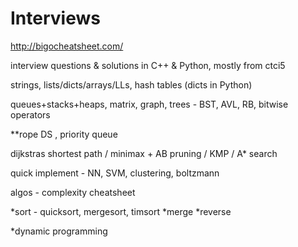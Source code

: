 # Interviews

http://bigocheatsheet.com/ 

interview questions &amp; solutions in C++ &amp; Python, mostly from ctci5

strings, lists/dicts/arrays/LLs, hash tables (dicts in Python)

queues+stacks+heaps, matrix, graph, trees - BST, AVL, RB, bitwise operators

**rope DS ,  priority queue

dijkstras shortest path / minimax + AB pruning / KMP / A* search

quick implement - NN, SVM, clustering, boltzmann

algos - complexity cheatsheet

*sort - quicksort, mergesort, timsort
*merge
*reverse

*dynamic programming

